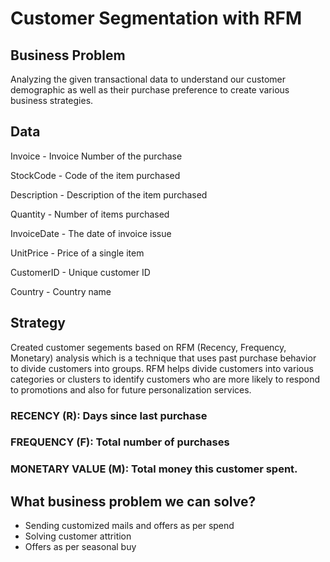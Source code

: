 # Customer Segmentation with RFM

## Business Problem

Analyzing the given transactional data to understand our customer demographic as well as their purchase preference to create various business strategies.

## Data

Invoice - Invoice Number of the purchase

StockCode - Code of the item purchased

Description - Description of the item purchased

Quantity - Number of items purchased

InvoiceDate - The date of invoice issue

UnitPrice - Price of a single item

CustomerID - Unique customer ID

Country - Country name

## Strategy

Created customer segements based on RFM (Recency, Frequency, Monetary) analysis which is a technique that uses past purchase behavior to divide customers into groups. RFM helps divide customers into various categories or clusters to identify customers who are more likely to respond to promotions and also for future personalization services.

### RECENCY (R): Days since last purchase

### FREQUENCY (F): Total number of purchases

### MONETARY VALUE (M): Total money this customer spent.

## What business problem we can solve?
* Sending customized mails and offers as per spend
* Solving customer attrition
* Offers as per seasonal buy

